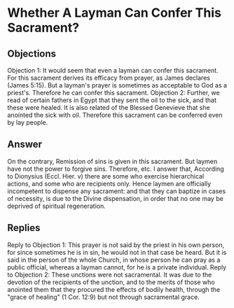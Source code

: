 # Whether A Layman Can Confer This Sacrament?
## Objections
Objection 1: It would seem that even a layman can confer this sacrament. For this sacrament derives its efficacy from prayer, as James declares (James 5:15). But a layman's prayer is sometimes as acceptable to God as a priest's. Therefore he can confer this sacrament.
Objection 2: Further, we read of certain fathers in Egypt that they sent the oil to the sick, and that these were healed. It is also related of the Blessed Genevieve that she anointed the sick with oil. Therefore this sacrament can be conferred even by lay people.
## Answer
On the contrary, Remission of sins is given in this sacrament. But laymen have not the power to forgive sins. Therefore, etc.
I answer that, According to Dionysius (Eccl. Hier. v) there are some who exercise hierarchical actions, and some who are recipients only. Hence laymen are officially incompetent to dispense any sacrament: and that they can baptize in cases of necessity, is due to the Divine dispensation, in order that no one may be deprived of spiritual regeneration.
## Replies
Reply to Objection 1: This prayer is not said by the priest in his own person, for since sometimes he is in sin, he would not in that case be heard. But it is said in the person of the whole Church, in whose person he can pray as a public official, whereas a layman cannot, for he is a private individual.
Reply to Objection 2: These unctions were not sacramental. It was due to the devotion of the recipients of the unction, and to the merits of those who anointed them that they procured the effects of bodily health, through the "grace of healing" (1 Cor. 12:9) but not through sacramental grace.